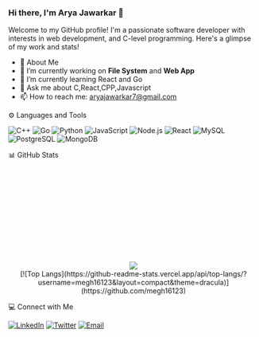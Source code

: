 ### Hi there, I'm Arya Jawarkar 👋

 Welcome to my GitHub profile! I'm a passionate software developer with interests in web development, and C-level programming. Here's a glimpse of my work and stats!



- 🚀 About Me
- 🔭 I’m currently working on **File System** and **Web App**
- 🌱 I’m currently learning React and Go
- 💬 Ask me about C,React,CPP,Javascript
- 📫 How to reach me: aryajawarkar7@gmail.com

⚙️ Languages and Tools
<p align="left"> <img src="https://img.shields.io/badge/-C++-00599C?logo=c%2B%2B&logoColor=white" alt="C++" /> <img src="https://img.shields.io/badge/-Go-00ADD8?logo=go&logoColor=white" alt="Go" /> <img src="https://img.shields.io/badge/-Python-3776AB?logo=python&logoColor=white" alt="Python" /> <img src="https://img.shields.io/badge/-JavaScript-F7DF1E?logo=javascript&logoColor=black" alt="JavaScript" /> <img src="https://img.shields.io/badge/-Node.js-339933?logo=node.js&logoColor=white" alt="Node.js" /> <img src="https://img.shields.io/badge/-React-61DAFB?logo=react&logoColor=black" alt="React" /> <img src="https://img.shields.io/badge/-MySQL-4479A1?logo=mysql&logoColor=white" alt="MySQL" /> <img src="https://img.shields.io/badge/-PostgreSQL-4169E1?logo=postgresql&logoColor=white" alt="PostgreSQL" /> <img src="https://img.shields.io/badge/-MongoDB-47A248?logo=mongodb&logoColor=white" alt="MongoDB" /> </p>

📊 GitHub Stats

<div align="center" style="margin-top:200px">
<img src="https://github-readme-streak-stats.herokuapp.com/?user=megh16123&count_private=true&include_all_commits=true&&theme=dracula"/>
</div>
  <div align="center">
[![Top Langs](https://github-readme-stats.vercel.app/api/top-langs/?username=megh16123&layout=compact&theme=dracula)](https://github.com/megh16123)
</div>


💻 Connect with Me
<p align="left"> <a href="https://www.linkedin.com/in/aryaJawarkar/" target="blank"><img src="https://img.shields.io/badge/-LinkedIn-0077B5?logo=linkedin&logoColor=white" alt="LinkedIn" /></a> <a href="https://x.com/arya_jawar55183" target="blank"><img src="https://img.shields.io/badge/-Twitter-1DA1F2?logo=twitter&logoColor=white" alt="Twitter" /></a> <a href="mailto:aryajawarkar7@gmail.com"><img src="https://img.shields.io/badge/-Email-D14836?logo=gmail&logoColor=white" alt="Email" /></a> </p>
